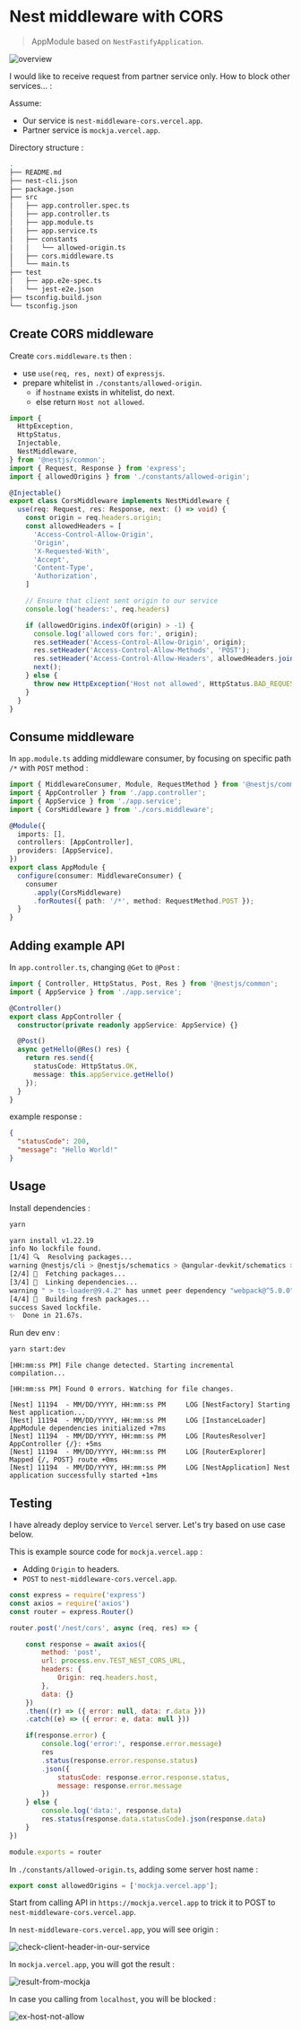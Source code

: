 # Nest middleware with CORS

> AppModule based on `NestFastifyApplication`.

![overview](./assets/overview.png)

I would like to receive request from partner service only. How to block other services... :

Assume:

- Our service is `nest-middleware-cors.vercel.app`.
- Partner service is `mockja.vercel.app`.

Directory structure :

```sh
.
├── README.md
├── nest-cli.json
├── package.json
├── src
│   ├── app.controller.spec.ts
│   ├── app.controller.ts
│   ├── app.module.ts
│   ├── app.service.ts
│   ├── constants
│   │   └── allowed-origin.ts
│   ├── cors.middleware.ts
│   └── main.ts
├── test
│   ├── app.e2e-spec.ts
│   └── jest-e2e.json
├── tsconfig.build.json
└── tsconfig.json
```

## Create CORS middleware

Create `cors.middleware.ts` then :

- use `use(req, res, next)` of `expressjs`.
- prepare whitelist in `./constants/allowed-origin`.
  - if `hostname` exists in whitelist, do next.
  - else return `Host not allowed`.

```ts
import {
  HttpException,
  HttpStatus,
  Injectable,
  NestMiddleware,
} from '@nestjs/common';
import { Request, Response } from 'express';
import { allowedOrigins } from './constants/allowed-origin';

@Injectable()
export class CorsMiddleware implements NestMiddleware {
  use(req: Request, res: Response, next: () => void) {
    const origin = req.headers.origin;
    const allowedHeaders = [
      'Access-Control-Allow-Origin',
      'Origin',
      'X-Requested-With',
      'Accept',
      'Content-Type',
      'Authorization',
    ]

    // Ensure that client sent origin to our service
    console.log('headers:', req.headers)

    if (allowedOrigins.indexOf(origin) > -1) {
      console.log('allowed cors for:', origin);
      res.setHeader('Access-Control-Allow-Origin', origin);
      res.setHeader('Access-Control-Allow-Methods', 'POST');
      res.setHeader('Access-Control-Allow-Headers', allowedHeaders.join(', '));
      next();
    } else {
      throw new HttpException('Host not allowed', HttpStatus.BAD_REQUEST);
    }
  }
}
```

## Consume middleware

In `app.module.ts` adding middleware consumer, by focusing on specific path `/*` with `POST` method :

```ts
import { MiddlewareConsumer, Module, RequestMethod } from '@nestjs/common';
import { AppController } from './app.controller';
import { AppService } from './app.service';
import { CorsMiddleware } from './cors.middleware';

@Module({
  imports: [],
  controllers: [AppController],
  providers: [AppService],
})
export class AppModule {
  configure(consumer: MiddlewareConsumer) {
    consumer
      .apply(CorsMiddleware)
      .forRoutes({ path: '/*', method: RequestMethod.POST });
  }
}
```

## Adding example API

In `app.controller.ts`, changing `@Get` to `@Post` :

```ts
import { Controller, HttpStatus, Post, Res } from '@nestjs/common';
import { AppService } from './app.service';

@Controller()
export class AppController {
  constructor(private readonly appService: AppService) {}

  @Post()
  async getHello(@Res() res) {
    return res.send({
      statusCode: HttpStatus.OK,
      message: this.appService.getHello()
    });
  }
}
```

example response :

```json
{
  "statusCode": 200,
  "message": "Hello World!"
}
```

## Usage

Install dependencies :

```sh
yarn
```

```sh
yarn install v1.22.19
info No lockfile found.
[1/4] 🔍  Resolving packages...
warning @nestjs/cli > @nestjs/schematics > @angular-devkit/schematics > magic-string > sourcemap-codec@1.4.8: Please use @jridgewell/sourcemap-codec instead
[2/4] 🚚  Fetching packages...
[3/4] 🔗  Linking dependencies...
warning " > ts-loader@9.4.2" has unmet peer dependency "webpack@^5.0.0".
[4/4] 🔨  Building fresh packages...
success Saved lockfile.
✨  Done in 21.67s.
```

Run dev env :

```sh
yarn start:dev
```

```
[HH:mm:ss PM] File change detected. Starting incremental compilation...

[HH:mm:ss PM] Found 0 errors. Watching for file changes.

[Nest] 11194  - MM/DD/YYYY, HH:mm:ss PM     LOG [NestFactory] Starting Nest application...
[Nest] 11194  - MM/DD/YYYY, HH:mm:ss PM     LOG [InstanceLoader] AppModule dependencies initialized +7ms
[Nest] 11194  - MM/DD/YYYY, HH:mm:ss PM     LOG [RoutesResolver] AppController {/}: +5ms
[Nest] 11194  - MM/DD/YYYY, HH:mm:ss PM     LOG [RouterExplorer] Mapped {/, POST} route +0ms
[Nest] 11194  - MM/DD/YYYY, HH:mm:ss PM     LOG [NestApplication] Nest application successfully started +1ms
```

## Testing

I have already deploy service to `Vercel` server. Let's try based on use case below.

This is example source code for `mockja.vercel.app` :

- Adding `Origin` to headers.
- `POST` to `nest-middleware-cors.vercel.app`.

```js
const express = require('express')
const axios = require('axios')
const router = express.Router()

router.post('/nest/cors', async (req, res) => {

    const response = await axios({
        method: 'post',
        url: process.env.TEST_NEST_CORS_URL,
        headers: {
            Origin: req.headers.host,
        },
        data: {}
    })
    .then((r) => ({ error: null, data: r.data }))
    .catch((e) => ({ error: e, data: null }))

    if(response.error) {
        console.log('error:', response.error.message)
        res
        .status(response.error.response.status)
        .json({ 
            statusCode: response.error.response.status, 
            message: response.error.message
        })
    } else {
        console.log('data:', response.data)
        res.status(response.data.statusCode).json(response.data)
    }
})

module.exports = router
```

In `./constants/allowed-origin.ts`, adding some server host name :

```ts
export const allowedOrigins = ['mockja.vercel.app'];
```

Start from calling API in `https://mockja.vercel.app` to trick it to POST to `nest-middleware-cors.vercel.app`.

In `nest-middleware-cors.vercel.app`, you will see origin :

![check-client-header-in-our-service](./assets/check-client-header-in-our-service.png)

In `mockja.vercel.app`, you will got the result :

![result-from-mockja](assets/result-from-mockja.png)

In case you calling from `localhost`, you will be blocked :

![ex-host-not-allow](./assets/ex-host-not-allow.png)
